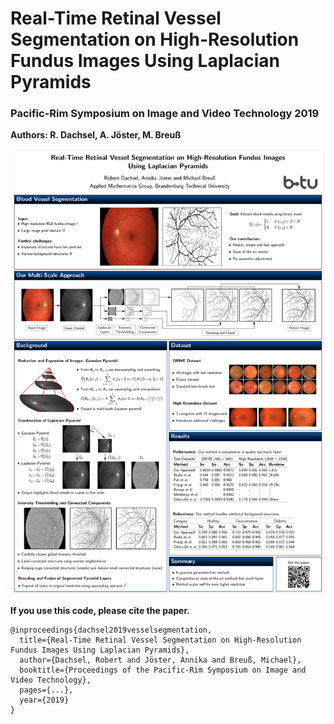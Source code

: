 # Real-Time Retinal Vessel Segmentation on High-Resolution Fundus Images Using Laplacian Pyramids
### Pacific-Rim Symposium on Image and Video Technology 2019
**Authors: R. Dachsel, A. Jöster, M. Breuß**



![](https://github.com/RobertDachsel/Real-Time_Retinal_Vessel_Segmentation/blob/master/poster.png)


**If you use this code, please cite the paper.**
```
@inproceedings{dachsel2019vesselsegmentation,
  title={Real-Time Retinal Vessel Segmentation on High-Resolution Fundus Images Using Laplacian Pyramids},
  author={Dachsel, Robert and Jöster, Annika and Breuß, Michael},
  booktitle={Proceedings of the Pacific-Rim Symposium on Image and Video Technology},
  pages={...},
  year={2019}
}
